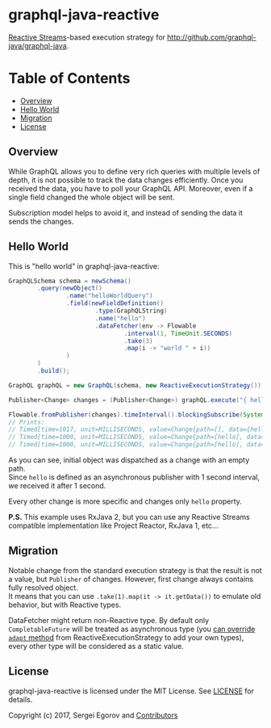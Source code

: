 # graphql-java-reactive

[Reactive Streams](http://www.reactive-streams.org)-based execution strategy for http://github.com/graphql-java/graphql-java.

# Table of Contents
 
- [Overview](#overview)
- [Hello World](#hello-world)
- [Migration](#migration)
- [License](#license)
 
 ## Overview
 While GraphQL allows you to define very rich queries with multiple levels of depth, it is not possible to track the data changes efficiently. Once you received the data, you have to poll your GraphQL API.  Moreover, even if a single field changed the whole object will be sent.

Subscription model helps to avoid it, and instead of sending the data it sends the changes.

## Hello World

This is "hello world" in graphql-java-reactive:

```java
GraphQLSchema schema = newSchema()
        .query(newObject()
                .name("helloWorldQuery")
                .field(newFieldDefinition()
                        .type(GraphQLString)
                        .name("hello")
                        .dataFetcher(env -> Flowable
                                .interval(1, TimeUnit.SECONDS)
                                .take(3)
                                .map(i -> "world " + i))
                )
        )
        .build();

GraphQL graphQL = new GraphQL(schema, new ReactiveExecutionStrategy());

Publisher<Change> changes = (Publisher<Change>) graphQL.execute("{ hello }").getData();

Flowable.fromPublisher(changes).timeInterval().blockingSubscribe(System.out::println);
// Prints:
// Timed[time=1017, unit=MILLISECONDS, value=Change{path=[], data={hello=world 0}}]
// Timed[time=1000, unit=MILLISECONDS, value=Change{path=[hello], data=world 1}]
// Timed[time=1000, unit=MILLISECONDS, value=Change{path=[hello], data=world 2}]
```

As you can see, initial object was dispatched as a change with an empty path.  
Since `hello` is defined as an asynchronous publisher with 1 second interval, we received it after 1 second.

Every other change is more specific and changes only `hello` property.

**P.S.** This example uses RxJava 2, but you can use any Reactive Streams compatible implementation like Project Reactor, RxJava 1, etc...

## Migration
Notable change from the standard execution strategy is that the result is not a value, but `Publisher` of changes. However, first change always contains fully resolved object.  
It means that you can use `.take(1).map(it -> it.getData())` to emulate old behavior, but with Reactive types.

DataFetcher might return non-Reactive type. By default only `CompletableFuture` will be treated as asynchronous type (you [can override `adapt` method](https://github.com/bsideup/graphql-java-reactive/blob/126d590/core/src/test/java/com/github/bsideup/graphql/reactive/AdaptersTest.java#L42) from ReactiveExecutionStrategy to add your own types), every other type will be considered as a static value.

## License

graphql-java-reactive is licensed under the MIT License. See [LICENSE](LICENSE.md) for details.

Copyright (c) 2017, Sergei Egorov and [Contributors](https://github.com/bsideup/graphql-java-reactive/graphs/contributors)
